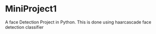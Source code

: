 # MiniProject1
A face Detection Project in Python. This is done using haarcascade face detection classifier

